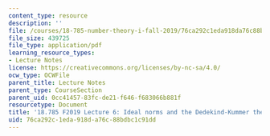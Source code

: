 ```yaml
---
content_type: resource
description: ''
file: /courses/18-785-number-theory-i-fall-2019/76ca292c1eda918da76c88bdbc1c91dd_MIT18_785F19_lec6.pdf
file_size: 439725
file_type: application/pdf
learning_resource_types:
- Lecture Notes
license: https://creativecommons.org/licenses/by-nc-sa/4.0/
ocw_type: OCWFile
parent_title: Lecture Notes
parent_type: CourseSection
parent_uid: 0cc41457-83fc-de21-f646-f683066b881f
resourcetype: Document
title: '18.785 F2019 Lecture 6: Ideal norms and the Dedekind-Kummer theorem'
uid: 76ca292c-1eda-918d-a76c-88bdbc1c91dd
---
```

